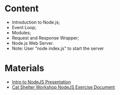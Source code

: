 # Content
- Introduction to Node.js;
- Event Loop;
- Modules;
- Request and Response Wrapper;
- Node.js Web Server.
- Note: User "node index.js" to start the server


# Materials
- [Intro to NodeJS Presentation](https://github.com/TheStormWeaver/Front-End/files/7383350/01.Intro-to-NodeJS.pptx)
- [Cat Shelter Workshop NodeJS Exercise Document](https://github.com/TheStormWeaver/Front-End/files/7383351/01.Cat-Shelter-Workshop-NodeJS.docx)
